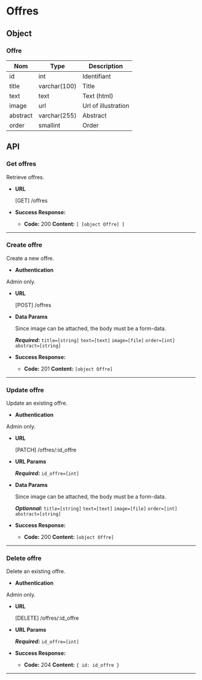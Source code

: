# Offres

## Object

### Offre

**Nom**               | **Type**      | **Description** 
----------------------|-------------  |-------------------
id                    | int           | Identifiant
title                 | varchar(100)  | Title
text                  | text          | Text (html)
image                 | url           | Url of illustration
abstract              | varchar(255)  | Abstract
order                 | smallint      | Order

## API

### Get offres

 Retrieve offres.

* **URL**

  [GET] /offres

* **Success Response:**

  * **Code:** 200
    **Content:** `[ [object Offre] ]`

---

### Create offre

 Create a new offre.

* **Authentication**

Admin only.

* **URL**

  [POST] /offres

* **Data Params**
  
  Since image can be attached, the body must be a form-data.

  ***Required:***
   `title=[string]`
   `text=[text]`
   `image=[file]`
   `order=[int]`
   `abstract=[string]`

* **Success Response:**

  * **Code:** 201
    **Content:** `[object Offre]`

---

### Update offre

 Update an existing offre.

* **Authentication**

Admin only.

* **URL**

  [PATCH] /offres/:id_offre

*  **URL Params**

   ***Required:***
   `id_offre=[int]`

* **Data Params**
  
  Since image can be attached, the body must be a form-data.

  ***Optionnal:***
   `title=[string]`
   `text=[text]`
   `image=[file]`
   `order=[int]`
   `abstract=[string]`

* **Success Response:**

  * **Code:** 200
    **Content:** `[object Offre]`

---

### Delete offre

 Delete an existing offre.

* **Authentication**

Admin only.

* **URL**

  [DELETE] /offres/:id_offre

*  **URL Params**

   ***Required:***
   `id_offre=[int]`

* **Success Response:**

  * **Code:** 204 
    **Content:** `{ id: id_offre }`

---